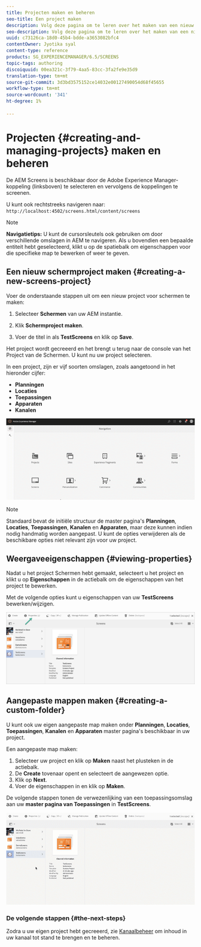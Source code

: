 ```yaml
---
title: Projecten maken en beheren
seo-title: Een project maken
description: Volg deze pagina om te leren over het maken van een nieuw project Screens.
seo-description: Volg deze pagina om te leren over het maken van een nieuw project Screens.
uuid: c73126ca-18d0-45b4-bdde-a3653082bfc4
contentOwner: Jyotika syal
content-type: reference
products: SG_EXPERIENCEMANAGER/6.5/SCREENS
topic-tags: authoring
discoiquuid: 00ea321c-3f79-4aa5-83cc-3fa2fe9e35d9
translation-type: tm+mt
source-git-commit: 3d3bd3575152ce14032e00127490054d68f45655
workflow-type: tm+mt
source-wordcount: '341'
ht-degree: 1%

---
```



# Projecten {#creating-and-managing-projects} maken en beheren

De AEM Screens is beschikbaar door de Adobe Experience Manager-koppeling (linksboven) te selecteren en vervolgens de koppelingen te screenen.

U kunt ook rechtstreeks navigeren naar: `http://localhost:4502/screens.html/content/screens`


>[!NOTE]
>**Navigatietips:**
>U kunt de cursorsleutels ook gebruiken om door verschillende omslagen in AEM te navigeren. Als u bovendien een bepaalde entiteit hebt geselecteerd, klikt u op de spatiebalk om eigenschappen voor die specifieke map te bewerken of weer te geven.

## Een nieuw schermproject maken {#creating-a-new-screens-project}

Voer de onderstaande stappen uit om een nieuw project voor schermen te maken:

1. Selecteer **Schermen** van uw AEM instantie.

1. Klik **Schermproject maken**.

1. Voer de titel in als **TestScreens** en klik op **Save**.

Het project wordt gecreeerd en het brengt u terug naar de console van het Project van de Schermen. U kunt nu uw project selecteren.

In een project, zijn er vijf soorten omslagen, zoals aangetoond in het hieronder cijfer:

* **Planningen**
* **Locaties**
* **Toepassingen**
* **Apparaten**
* **Kanalen**

![player1](assets/create-project.gif)

>[!NOTE]
>
>Standaard bevat de initiële structuur de master pagina&#39;s **Planningen**, **Locaties**, **Toepassingen**, **Kanalen** en **Apparaten**, maar deze kunnen indien nodig handmatig worden aangepast. U kunt de opties verwijderen als de beschikbare opties niet relevant zijn voor uw project.


## Weergaveeigenschappen {#viewing-properties}

Nadat u het project Schermen hebt gemaakt, selecteert u het project en klikt u op **Eigenschappen** in de actiebalk om de eigenschappen van het project te bewerken.

Met de volgende opties kunt u eigenschappen van uw **TestScreens** bewerken/wijzigen.

![afbeelding](assets/create-project2.png)


## Aangepaste mappen maken {#creating-a-custom-folder}

U kunt ook uw eigen aangepaste map maken onder **Planningen**, **Locaties**, **Toepassingen**, **Kanalen** en **Apparaten** master pagina&#39;s beschikbaar in uw project.

Een aangepaste map maken:

1. Selecteer uw project en klik op **Maken** naast het plusteken in de actiebalk.
1. De **Create** tovenaar opent en selecteert de aangewezen optie.
1. Klik op **Next**.
1. Voer de eigenschappen in en klik op **Maken**.

De volgende stappen tonen de verwezenlijking van een toepassingsomslag aan uw **master pagina van Toepassingen** in **TestScreens**.

![player2-1](assets/create-project3.gif)

### De volgende stappen {#the-next-steps}

Zodra u uw eigen project hebt gecreeerd, zie [Kanaalbeheer](managing-channels.md) om inhoud in uw kanaal tot stand te brengen en te beheren.


